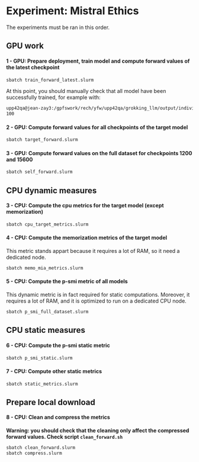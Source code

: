 # Experiment: Mistral Ethics

The experiments must be ran in this order.

## GPU work

#### 1 - GPU: Prepare deployment, train model and compute forward values of the latest checkpoint

```bash
sbatch train_forward_latest.slurm
```

At this point, you should manually check that all model have been successfully trained, for example with:

```bash
upp42qa@jean-zay3:/gpfswork/rech/yfw/upp42qa/grokking_llm/output/individual$ find . -type d -name checkpoint-15600 | wc -l
100
```

#### 2 - GPU: Compute forward values for all checkpoints of the target model

```bash
sbatch target_forward.slurm
```

#### 3 - GPU: Compute forward values on the full dataset for checkpoints 1200 and 15600

```bash
sbatch self_forward.slurm
```

## CPU dynamic measures

#### 3 - CPU: Compute the cpu metrics for the target model (except memorization)

```bash
sbatch cpu_target_metrics.slurm
```

#### 4 - CPU: Compute the memorization metrics of the target model

This metric stands appart because it requires a lot of RAM, so it need a dedicated node.

```bash
sbatch memo_mia_metrics.slurm
```

#### 5 - CPU: Compute the p-smi metric of all models

This dynamic metric is in fact required for static computations. Moreover, it requires a lot of RAM, and it is optimized to run on a dedicated CPU node.

```bash
sbatch p_smi_full_dataset.slurm
```

## CPU static measures

#### 6 - CPU: Compute the p-smi static metric

```bash
sbatch p_smi_static.slurm
```

#### 7 - CPU: Compute other static metrics

```bash
sbatch static_metrics.slurm
```

## Prepare local download

#### 8 - CPU: Clean and compress the metrics

**Warning: you should check that the cleaning only affect the compressed forward values. Check script `clean_forward.sh`**

```bash
sbatch clean_forward.slurm
sbatch compress.slurm
```

